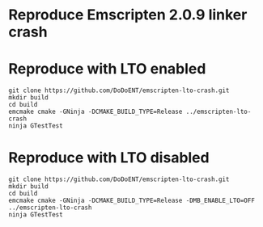 Reproduce Emscripten 2.0.9 linker crash
================

# Reproduce with LTO enabled

```
git clone https://github.com/DoDoENT/emscripten-lto-crash.git
mkdir build
cd build
emcmake cmake -GNinja -DCMAKE_BUILD_TYPE=Release ../emscripten-lto-crash
ninja GTestTest
```

# Reproduce with LTO disabled

```
git clone https://github.com/DoDoENT/emscripten-lto-crash.git
mkdir build
cd build
emcmake cmake -GNinja -DCMAKE_BUILD_TYPE=Release -DMB_ENABLE_LTO=OFF ../emscripten-lto-crash
ninja GTestTest
```
